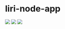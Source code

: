 # liri-node-app

<img src="https://github.com/biancaslmn/liri-node-app/blob/master/media/concert-this.gif">
<img src="https://github.com/biancaslmn/liri-node-app/blob/master/media/movie-this.gif">
<img src="https://github.com/biancaslmn/liri-node-app/blob/master/media/spotify-this.gif">
